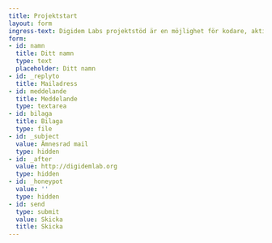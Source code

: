 ```yaml
---
title: Projektstart
layout: form
ingress-text: Digidem Labs projektstöd är en möjlighet för kodare, aktivister, designers.
form:
- id: namn
  title: Ditt namn
  type: text
  placeholder: Ditt namn
- id: _replyto
  title: Mailadress
- id: meddelande
  title: Meddelande
  type: textarea
- id: bilaga
  title: Bilaga
  type: file
- id: _subject
  value: Ämnesrad mail
  type: hidden
- id: _after
  value: http://digidemlab.org
  type: hidden
- id: _honeypot
  value: ''
  type: hidden
- id: send
  type: submit
  value: Skicka
  title: Skicka
---
```


<!--
<form action="https://mailthis.to/you@mail.com"
    method="POST" encType="multipart/form-data">
    <input type="text" name="name" placeholder="Your name">
    <input type="email" name="_replyto" placeholder="Your email">
    <textarea name="message" placeholder="Enter your message here"></textarea>
    <input type="file" name="file" placeholder="Attachments (optional)">
    <input type="hidden" name="_subject" value="Contact form submitted">
    <input type="hidden" name="_after" value="https://myhomepage.net/">
    <input type="hidden" name="_honeypot" value="">
    <input type="hidden" name="_confirmation" value="">
    <input type="submit" value="Send">
</form>
-->
